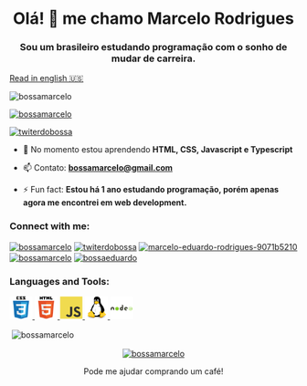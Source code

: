 <h1 align="center">Olá! 👋 me chamo Marcelo Rodrigues</h1>
<h3 align="center">Sou um brasileiro estudando programação com o sonho de mudar de carreira.</h3>

<a href="readme-english.md">Read in english 🇺🇸</a>

<p align="left"> <img src="https://komarev.com/ghpvc/?username=bossamarcelo&label=Profile%20views&color=0e75b6&style=flat" alt="bossamarcelo" /> </p>

<p align="left"> <a href="https://github.com/ryo-ma/github-profile-trophy"><img src="https://github-profile-trophy.vercel.app/?username=bossamarcelo" alt="bossamarcelo" /></a> </p>

<p align="left"> <a href="https://twitter.com/twiterdobossa" target="blank"><img src="https://img.shields.io/twitter/follow/twiterdobossa?logo=twitter&style=for-the-badge" alt="twiterdobossa" /></a> </p>

- 🌱 No momento estou aprendendo **HTML, CSS, Javascript e Typescript**

- 📫 Contato: **bossamarcelo@gmail.com**

- ⚡ Fun fact: **Estou há 1 ano estudando programação, porém apenas agora me encontrei em web development.**

<h3 align="left">Connect with me:</h3>
<p align="left">
<a href="https://codepen.io/bossamarcelo" target="blank"><img align="center" src="https://raw.githubusercontent.com/rahuldkjain/github-profile-readme-generator/master/src/images/icons/Social/codepen.svg" alt="bossamarcelo" height="30" width="40" /></a>
<a href="https://twitter.com/twiterdobossa" target="blank"><img align="center" src="https://raw.githubusercontent.com/rahuldkjain/github-profile-readme-generator/master/src/images/icons/Social/twitter.svg" alt="twiterdobossa" height="30" width="40" /></a>
<a href="https://linkedin.com/in/marcelo-eduardo-rodrigues-9071b5210" target="blank"><img align="center" src="https://raw.githubusercontent.com/rahuldkjain/github-profile-readme-generator/master/src/images/icons/Social/linked-in-alt.svg" alt="marcelo-eduardo-rodrigues-9071b5210" height="30" width="40" /></a>
<a href="https://codesandbox.com/bossamarcelo" target="blank"><img align="center" src="https://raw.githubusercontent.com/rahuldkjain/github-profile-readme-generator/master/src/images/icons/Social/codesandbox.svg" alt="bossamarcelo" height="30" width="40" /></a>
<a href="https://instagram.com/bossaeduardo" target="blank"><img align="center" src="https://raw.githubusercontent.com/rahuldkjain/github-profile-readme-generator/master/src/images/icons/Social/instagram.svg" alt="bossaeduardo" height="30" width="40" /></a>
</p>

<h3 align="left">Languages and Tools:</h3>
<p align="left"> <a href="https://www.w3schools.com/css/" target="_blank" rel="noreferrer"> <img src="https://raw.githubusercontent.com/devicons/devicon/master/icons/css3/css3-original-wordmark.svg" alt="css3" width="40" height="40"/> </a> <a href="https://www.w3.org/html/" target="_blank" rel="noreferrer"> <img src="https://raw.githubusercontent.com/devicons/devicon/master/icons/html5/html5-original-wordmark.svg" alt="html5" width="40" height="40"/> </a> <a href="https://developer.mozilla.org/en-US/docs/Web/JavaScript" target="_blank" rel="noreferrer"> <img src="https://raw.githubusercontent.com/devicons/devicon/master/icons/javascript/javascript-original.svg" alt="javascript" width="40" height="40"/> </a> <a href="https://www.linux.org/" target="_blank" rel="noreferrer"> <img src="https://raw.githubusercontent.com/devicons/devicon/master/icons/linux/linux-original.svg" alt="linux" width="40" height="40"/> </a> <a href="https://nodejs.org" target="_blank" rel="noreferrer"> <img src="https://raw.githubusercontent.com/devicons/devicon/master/icons/nodejs/nodejs-original-wordmark.svg" alt="nodejs" width="40" height="40"/> </a> </p>

<p>&nbsp;<img align="center" src="https://github-readme-stats.vercel.app/api?username=bossamarcelo&show_icons=true&locale=en" alt="bossamarcelo" /></p>

<p align="center"><a href="https://www.buymeacoffee.com/bossamarcelo"> <img align="center" src="https://cdn.buymeacoffee.com/buttons/v2/default-yellow.png" height="50" width="210" alt="bossamarcelo" /></a></p>
<p align="center">Pode me ajudar comprando um café!</p>
